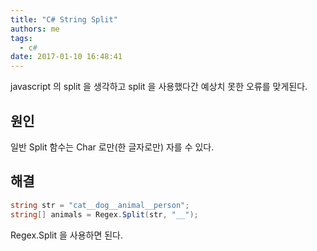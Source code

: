 ```yaml
---
title: "C# String Split"
authors: me
tags:
  - c#
date: 2017-01-10 16:48:41
---
```


javascript 의 split 을 생각하고 split 을 사용했다간 예상치 못한 오류를 맞게된다.

## 원인

일반 Split 함수는 Char 로만(한 글자로만) 자를 수 있다.

## 해결

```cs
string str = "cat__dog__animal__person";
string[] animals = Regex.Split(str, "__");
```

Regex.Split 을 사용하면 된다.

